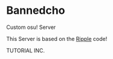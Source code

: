 # Bannedcho
Custom osu! Server

This Server is based on the <a href="https://github.com/osuripple/ripple/tree/master" target="_blank">Ripple</a> code!

TUTORIAL INC.
